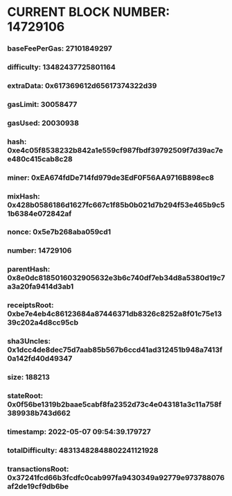 # CURRENT BLOCK NUMBER: 14729106

### baseFeePerGas: 27101849297
### difficulty: 13482437725801164
### extraData: 0x617369612d65617374322d39
### gasLimit: 30058477
### gasUsed: 20030938
### hash: 0xe4c05f8538232b842a1e559cf987fbdf39792509f7d39ac7ee480c415cab8c28
### miner: 0xEA674fdDe714fd979de3EdF0F56AA9716B898ec8
### mixHash: 0x428b0586186d1627fc667c1f85b0b021d7b294f53e465b9c51b6384e072842af
### nonce: 0x5e7b268aba059cd1
### number: 14729106
### parentHash: 0x8e0dc8185016032905632e3b6c740df7eb34d8a5380d19c7a3a20fa9414d3ab1
### receiptsRoot: 0xbe7e4eb4c86123684a87446371db8326c8252a8f01c75e1339c202a4d8cc95cb
### sha3Uncles: 0x1dcc4de8dec75d7aab85b567b6ccd41ad312451b948a7413f0a142fd40d49347
### size: 188213
### stateRoot: 0x0f56be1319b2baae5cabf8fa2352d73c4e043181a3c11a758f389938b743d662
### timestamp: 2022-05-07 09:54:39.179727
### totalDifficulty: 48313482848802241121928
### transactionsRoot: 0x37241fcd66b3fcdfc0cab997fa9430349a92779e973788076af2de19cf9db6be
